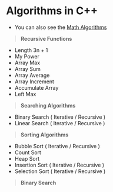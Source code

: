 # Algorithms in C++

* You can also see the [Math Algorithms](https://github.com/Ali-Elshorpagi/math_algorithms)

> **Recursive Functions**
   - Length 3n + 1
   - My Power
   - Array Max
   - Array Sum
   - Array Average
   - Array Increment
   - Accumulate Array
   - Left Max 

> **Searching Algorithms**
   - Binary Search ( Iterative / Recursive )
   - Linear Search ( Iterative / Recursive )

> **Sorting Algorithms**
   - Bubble Sort ( Iterative / Recursive )
   - Count Sort
   - Heap Sort
   - Insertion Sort ( Iterative / Recursive )
   - Selection Sort ( Iterative / Recursive )
   
   > **Binary Search**
  

    
